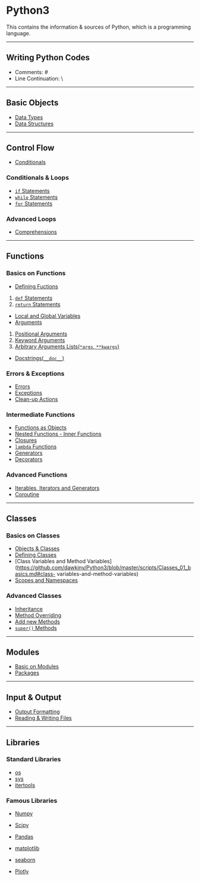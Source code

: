 # Python3
This contains the information &amp; sources of Python, which is a programming language.

---
## Writing Python Codes
* Comments: \#
* Line Continuation: \\

---
## Basic Objects

* [Data Types](https://github.com/dawkiny/Python3/blob/master/scripts/Objects_01_datatype.md)
* [Data Structures](https://github.com/dawkiny/Python3/blob/master/scripts/Objects_02_datastructure.md)


---
## Control Flow

* [Conditionals](https://github.com/dawkiny/Python3/blob/master/scripts/ControlFlow_01_conditionals_and_loops.md#conditionals)

### Conditionals & Loops

* [```if``` Statements](https://github.com/dawkiny/Python3/blob/master/scripts/ControlFlow_01_conditionals_and_loops.md#if-statements)
* [```while``` Statements](https://github.com/dawkiny/Python3/blob/master/scripts/ControlFlow_01_conditionals_and_loops.md#while-statements)
* [```for``` Statements](https://github.com/dawkiny/Python3/blob/master/scripts/ControlFlow_01_conditionals_and_loops.md#for-statements)

### Advanced Loops

* [Comprehensions](https://github.com/dawkiny/Python3/blob/master/scripts/ControlFlow_01_conditionals_and_loops.md#comprehensions)


---
## Functions

### Basics on Functions

* [Defining Fuctions](https://github.com/dawkiny/Python3/blob/master/scripts/Functions_01_basics.md#defining-functions)  
 1. [```def``` Statements](https://github.com/dawkiny/Python3/blob/master/scripts/Functions_01_basics.md#def-statements)  
 1. [```return``` Statements](https://github.com/dawkiny/Python3/blob/master/scripts/Functions_01_basics.md#return-statements)  
* [Local and Global Variables](https://github.com/dawkiny/Python3/blob/master/scripts/Functions_01_basics.md#local-and-global-variables)
* [Arguments](https://github.com/dawkiny/Python3/blob/master/scripts/Functions_01_basics.md#arguments)
 1. [Positional Arguments](https://github.com/dawkiny/Python3/blob/master/scripts/Functions_01_basics.md#positional-arguments)
 1. [Keyword Arguments](https://github.com/dawkiny/Python3/blob/master/scripts/Functions_01_basics.md#keyword-arguments)
 1. [Arbitrary Arguments Lists(```*args```, ```**kwargs```)](https://github.com/dawkiny/Python3/blob/master/scripts/Functions_01_basics.md#arbitrary-arguments-lists)
* [Docstrings(```__doc__```)](https://github.com/dawkiny/Python3/blob/master/scripts/Functions_01_basics.md#docstrings)


### Errors & Exceptions

* [Errors](https://github.com/dawkiny/Python3/blob/master/scripts/Functions_01_basics.md#errors)  
* [Exceptions](https://github.com/dawkiny/Python3/blob/master/scripts/Functions_01_basics.md#exceptions)  
* [Clean-up Actions](https://github.com/dawkiny/Python3/blob/master/scripts/Functions_01_basics.md#clean-up-actions)  


### Intermediate Functions

* [Functions as Objects](https://github.com/dawkiny/Python3/blob/master/scripts/Functions_01_basics.md#functions-as-objects)
* [Nested Functions - Inner Functions](https://github.com/dawkiny/Python3/blob/master/scripts/Functions_01_basics.md#nested-functions---inner-functions)
* [Closures](https://github.com/dawkiny/Python3/blob/master/scripts/Functions_01_basics.md#closures)
* [```lambda``` Functions](https://github.com/dawkiny/Python3/blob/master/scripts/Functions_01_basics.md#lambda-functions)
* [Generators](https://github.com/dawkiny/Python3/blob/master/scripts/Functions_01_basics.md#generators)
* [Decorators](https://github.com/dawkiny/Python3/blob/master/scripts/Functions_01_basics.md#decorators)


### Advanced Functions
* [Iterables, Iterators and Generators](https://github.com/dawkiny/Python3/blob/master/scripts/ControlFlow_02_iter.md#control-flow제어-흐름-1-iterables-iterator-generator)
* [Coroutine](https://github.com/dawkiny/Python3/blob/master/scripts/ControlFlow_03_coroutine.md#coroutine)

---
## Classes

### Basics on Classes

* [Objects & Classes](https://github.com/dawkiny/Python3/blob/master/scripts/Classes_01_basics.md#objects-and-classes)
* [Defining Classes](https://github.com/dawkiny/Python3/blob/master/scripts/Classes_01_basics.md#defining-classes)
* [Class Variables and Method Variables](https://github.com/dawkiny/Python3/blob/master/scripts/Classes_01_basics.md#class- variables-and-method-variables)  
* [Scopes and Namespaces](https://github.com/dawkiny/Python3/blob/master/scripts/Classes_01_basics.md#scopes-and-namespaces)

### Advanced Classes

* [Inheritance](https://github.com/dawkiny/Python3/blob/master/scripts/Classes_01_basics.md#inheritance)  
* [Method Overriding](https://github.com/dawkiny/Python3/blob/master/scripts/Classes_01_basics.md#inheritance#method-overriding)  
* [Add new Methods](https://github.com/dawkiny/Python3/blob/master/scripts/Classes_01_basics.md#add-new-methods)  
* [```super()``` Methods](https://github.com/dawkiny/Python3/blob/master/scripts/Classes_01_basics.md#super-methods)


---
## Modules

* [Basic on Modules]()
* [Packages]()

---
## Input & Output

* [Output Formatting]()
* [Reading & Writing Files]()

---
## Libraries

### Standard Libraries

* [os]()
* [sys]()
* [itertools]()

### Famous Libraries

* [Numpy]()
* [Scipy]()
* [Pandas]()


* [matplotlib]()
* [seaborn]()
* [Plotly]()
